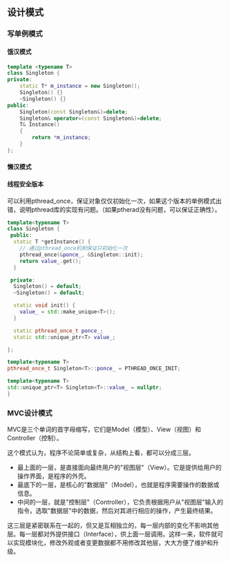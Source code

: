## 设计模式



### 写单例模式

#### 饿汉模式

```C++
template <typename T> 
class Singleton {  
private:   
    static T* m_instance = new Singleton();  
	Singleton() {}
	~Singleton() {}
public:  
    Singleton(const Singleton&)=delete;  
    Singleton& operator=(const Singleton&)=delete;  
    T& Instance()   
    {  
        return *m_instance;  
    }  
}; 
```

#### 懒汉模式



#### 线程安全版本

可以利用pthread_once，保证对象仅仅初始化一次，如果这个版本的单例模式出错，说明pthread库的实现有问题。（如果ptherad没有问题，可以保证正确性）。

```C++
template<typename T>
class Singleton {
 public:
  static T *getInstance() {
    // 通过pthread_once机制保证只初始化一次
    pthread_once(&ponce_, &Singleton::init);
    return value_.get();
  }

 private:
  Singleton() = default;
  ~Singleton() = default;

  static void init() {
    value_ = std::make_unique<T>();
  }

  static pthread_once_t ponce_;
  static std::unique_ptr<T> value_;

};

template<typename T>
pthread_once_t Singleton<T>::ponce_ = PTHREAD_ONCE_INIT;

template<typename T>
std::unique_ptr<T> Singleton<T>::value_ = nullptr;
}
```

### MVC设计模式

MVC是三个单词的首字母缩写，它们是Model（模型）、View（视图）和Controller（控制）。

这个模式认为，程序不论简单或复杂，从结构上看，都可以分成三层。

* 最上面的一层，是直接面向最终用户的"视图层"（View）。它是提供给用户的操作界面，是程序的外壳。
* 最底下的一层，是核心的"数据层"（Model），也就是程序需要操作的数据或信息。
* 中间的一层，就是"控制层"（Controller），它负责根据用户从"视图层"输入的指令，选取"数据层"中的数据，然后对其进行相应的操作，产生最终结果。

这三层是紧密联系在一起的，但又是互相独立的，每一层内部的变化不影响其他层。每一层都对外提供接口（Interface），供上面一层调用。这样一来，软件就可以实现模块化，修改外观或者变更数据都不用修改其他层，大大方便了维护和升级。

